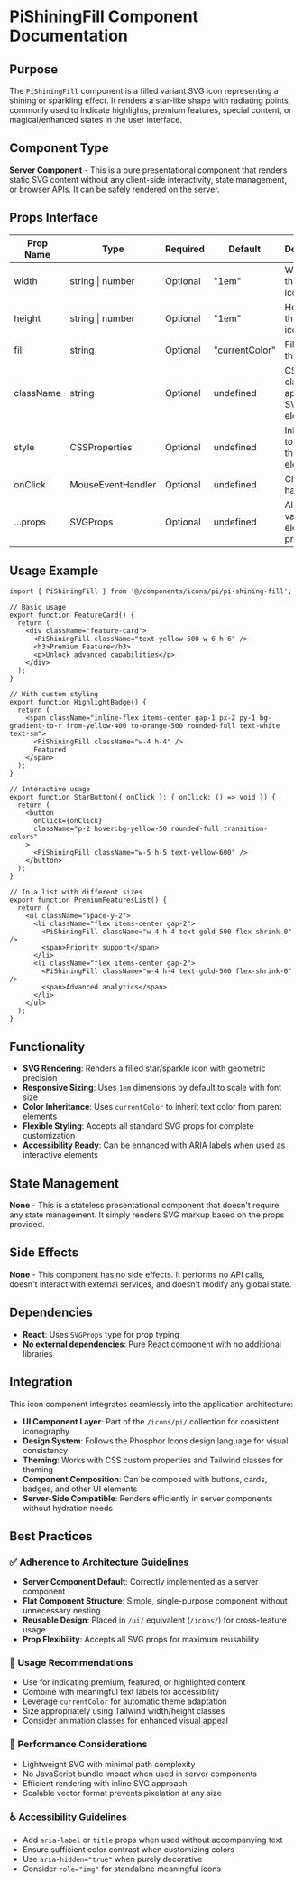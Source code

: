 # PiShiningFill Component Documentation

## Purpose
The `PiShiningFill` component is a filled variant SVG icon representing a shining or sparkling effect. It renders a star-like shape with radiating points, commonly used to indicate highlights, premium features, special content, or magical/enhanced states in the user interface.

## Component Type
**Server Component** - This is a pure presentational component that renders static SVG content without any client-side interactivity, state management, or browser APIs. It can be safely rendered on the server.

## Props Interface

| Prop Name | Type | Required | Default | Description |
|-----------|------|----------|---------|-------------|
| width | string \| number | Optional | "1em" | Width of the SVG icon |
| height | string \| number | Optional | "1em" | Height of the SVG icon |
| fill | string | Optional | "currentColor" | Fill color of the icon |
| className | string | Optional | undefined | CSS classes to apply to the SVG element |
| style | CSSProperties | Optional | undefined | Inline styles to apply to the SVG element |
| onClick | MouseEventHandler | Optional | undefined | Click event handler |
| ...props | SVGProps<SVGSVGElement> | Optional | undefined | All other valid SVG element props |

## Usage Example

```tsx
import { PiShiningFill } from '@/components/icons/pi/pi-shining-fill';

// Basic usage
export function FeatureCard() {
  return (
    <div className="feature-card">
      <PiShiningFill className="text-yellow-500 w-6 h-6" />
      <h3>Premium Feature</h3>
      <p>Unlock advanced capabilities</p>
    </div>
  );
}

// With custom styling
export function HighlightBadge() {
  return (
    <span className="inline-flex items-center gap-1 px-2 py-1 bg-gradient-to-r from-yellow-400 to-orange-500 rounded-full text-white text-sm">
      <PiShiningFill className="w-4 h-4" />
      Featured
    </span>
  );
}

// Interactive usage
export function StarButton({ onClick }: { onClick: () => void }) {
  return (
    <button 
      onClick={onClick}
      className="p-2 hover:bg-yellow-50 rounded-full transition-colors"
    >
      <PiShiningFill className="w-5 h-5 text-yellow-600" />
    </button>
  );
}

// In a list with different sizes
export function PremiumFeaturesList() {
  return (
    <ul className="space-y-2">
      <li className="flex items-center gap-2">
        <PiShiningFill className="w-4 h-4 text-gold-500 flex-shrink-0" />
        <span>Priority support</span>
      </li>
      <li className="flex items-center gap-2">
        <PiShiningFill className="w-4 h-4 text-gold-500 flex-shrink-0" />
        <span>Advanced analytics</span>
      </li>
    </ul>
  );
}
```

## Functionality
- **SVG Rendering**: Renders a filled star/sparkle icon with geometric precision
- **Responsive Sizing**: Uses `1em` dimensions by default to scale with font size
- **Color Inheritance**: Uses `currentColor` to inherit text color from parent elements
- **Flexible Styling**: Accepts all standard SVG props for complete customization
- **Accessibility Ready**: Can be enhanced with ARIA labels when used as interactive elements

## State Management
**None** - This is a stateless presentational component that doesn't require any state management. It simply renders SVG markup based on the props provided.

## Side Effects
**None** - This component has no side effects. It performs no API calls, doesn't interact with external services, and doesn't modify any global state.

## Dependencies
- **React**: Uses `SVGProps` type for prop typing
- **No external dependencies**: Pure React component with no additional libraries

## Integration
This icon component integrates seamlessly into the application architecture:

- **UI Component Layer**: Part of the `/icons/pi/` collection for consistent iconography
- **Design System**: Follows the Phosphor Icons design language for visual consistency
- **Theming**: Works with CSS custom properties and Tailwind classes for theming
- **Component Composition**: Can be composed with buttons, cards, badges, and other UI elements
- **Server-Side Compatible**: Renders efficiently in server components without hydration needs

## Best Practices

### ✅ Adherence to Architecture Guidelines
- **Server Component Default**: Correctly implemented as a server component
- **Flat Component Structure**: Simple, single-purpose component without unnecessary nesting
- **Reusable Design**: Placed in `/ui/` equivalent (`/icons/`) for cross-feature usage
- **Prop Flexibility**: Accepts all SVG props for maximum reusability

### 🎯 Usage Recommendations
- Use for indicating premium, featured, or highlighted content
- Combine with meaningful text labels for accessibility
- Leverage `currentColor` for automatic theme adaptation
- Size appropriately using Tailwind width/height classes
- Consider animation classes for enhanced visual appeal

### 🔧 Performance Considerations
- Lightweight SVG with minimal path complexity
- No JavaScript bundle impact when used in server components
- Efficient rendering with inline SVG approach
- Scalable vector format prevents pixelation at any size

### ♿ Accessibility Guidelines
- Add `aria-label` or `title` props when used without accompanying text
- Ensure sufficient color contrast when customizing colors
- Use `aria-hidden="true"` when purely decorative
- Consider `role="img"` for standalone meaningful icons